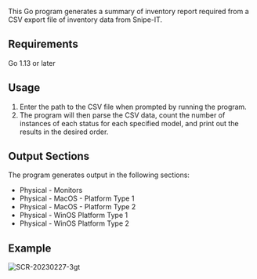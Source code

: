 This Go program generates a summary of inventory report required from a CSV export file of inventory data from Snipe-IT.

## Requirements
Go 1.13 or later

## Usage
1. Enter the path to the CSV file when prompted by running the program.
2. The program will then parse the CSV data, count the number of instances of each status for each specified model, and print out the results in the desired order.

## Output Sections
The program generates output in the following sections:

* Physical - Monitors
* Physical - MacOS - Platform Type 1
* Physical - MacOS - Platform Type 2
* Physical - WinOS Platform Type 1
* Physical - WinOS Platform Type 2

## Example
![SCR-20230227-3gt](https://user-images.githubusercontent.com/125210256/221501072-a09dca5b-ab20-4ed3-a1f2-0d94c63dda74.png)

